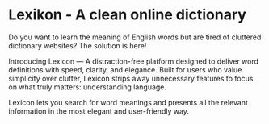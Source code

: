 # Lexikon - A clean online dictionary

Do you want to learn the meaning of English words but are tired of cluttered dictionary websites? The solution is here!

Introducing Lexicon — A distraction-free platform designed to deliver word definitions with speed, clarity, and elegance. Built for users who value simplicity over clutter, Lexicon strips away unnecessary features to focus on what truly matters: understanding language.

Lexicon lets you search for word meanings and presents all the relevant information in the most elegant and user-friendly way.
